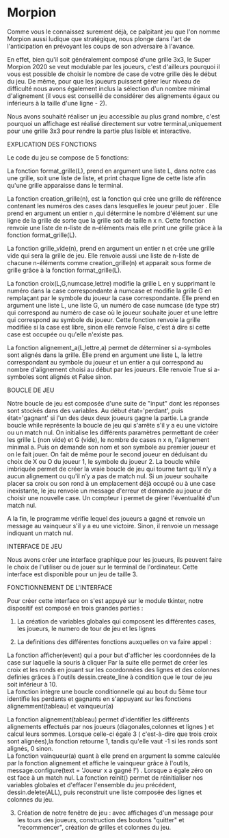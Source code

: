 # Morpion


Comme vous le connaissez  surement déjà, ce palpitant jeu que l'on nomme Morpion aussi ludique que stratégique, nous plonge dans l'art de l'anticipation en prévoyant les coups de son adversaire à l'avance.

En effet, bien qu'il soit généralement composé d'une grille 3x3, le Super Morpion 2020 se veut modulable par les joueurs, c'est d'ailleurs pourquoi il vous est possible de choisir le nombre de case de votre grille dès le début du jeu.
De même, pour que les joueurs puissent gérer leur niveau de difficulté nous avons également inclus la sélection d'un nombre minimal d'alignement (il vous est conseillé de considérer des alignements égaux ou inférieurs à la taille d'une ligne - 2).

Nous avons souhaité réaliser un jeu accessible au plus grand nombre, c'est pourquoi un affichage est réalisé directement sur votre terminal,uniquement pour une grille 3x3 pour rendre la partie plus lisible et interactive.



EXPLICATION DES FONCTIONS

Le code du jeu se compose de 5 fonctions:

La fonction format_grille(L), prend en argument une liste L, dans notre cas une grille, soit une liste de liste, et print chaque ligne de cette liste afin qu'une grille apparaisse dans le terminal.

La fonction creation_grille(n), est la fonction qui crée une grille de référence  contenant les numéros des cases dans lesquelles le joueur peut jouer . Elle prend en argument un entier n ,qui détermine le nombre d'élément sur une ligne de la grille de sorte que la grille soit de taille n x n. Cette fonction renvoie une liste de n-liste de n-éléments mais elle print une grille grâce à la fonction format_grille(L).

La fonction grille_vide(n), prend en argument un entier n et crée une grille vide qui sera la grille de jeu. Elle renvoie aussi une liste de n-liste de chacune n-éléments comme creation_grille(n) et apparait sous forme de grille grâce à la fonction format_grille(L).


La fonction croix(L,G,numcase,lettre) modifie la grille L en y supprimant le numéro dans la case correspondante à numcase et modifie la grille G en remplaçant par le symbole du joueur la case correspondante. Elle prend en argument une liste L, une liste G, un numéro de case numcase (de type str) qui correspond au numéro de case où le joueur souhaite jouer et une lettre qui correspond au symbole du joueur. Cette fonction renvoie la grille modifiée si la case est libre, sinon elle renvoie False, c'est à dire si cette case est occupée ou qu'elle n'existe pas.

La fonction alignement_a(L,lettre,a) permet de déterminer si a-symboles sont alignés dans la grille. Elle prend en argument une liste L, la lettre correspondant au symbole du joueur et un entier a qui correspond au nombre d'alignement choisi au début par les joueurs. Elle renvoie True si a-symboles sont alignés et False sinon.



BOUCLE DE JEU

Notre boucle de jeu est composée d'une suite de "input" dont les réponses sont stockés dans des variables. Au début état='perdant', puis état='gagnant' si l'un des deux deux joueurs gagne la partie.
La grande boucle while représente la boucle de jeu qui s'arrête s'il y a eu une victoire ou un match nul. 
On initialise les différents paramètres permettant de créer les grille L (non vide) et G (vide), le nombre de cases n x n, l'alignement minimal a. Puis on demande son nom et son symbole au premier joueur et on le fait jouer. On fait de même pour le second joueur en déduisant du choix de X ou O du joueur 1, le symbole du joueur 2.
La boucle while imbriquée permet de créer la vraie boucle de jeu qui tourne tant qu'il n'y a aucun alignement ou qu'il n'y a pas de match nul. 
Si un joueur souhaite placer sa croix ou son rond à un emplacement déjà occupé ou à une case inexistante, le jeu renvoie un message d'erreur et demande au joueur de choisir une nouvelle case. Un compteur i permet de gérer l'éventualité d'un match nul.

A la fin, le programme vérifie lequel des joueurs a gagné et renvoie un message au vainqueur s'il y a eu une victoire. Sinon, il renvoie un message indiquant un match nul.

INTERFACE DE JEU

Nous avons créer une interface graphique pour les joueurs, ils peuvent faire le choix de l'utiliser ou de jouer sur le terminal de l'ordinateur. Cette interface est disponible pour un jeu de taille 3. 

FONCTIONNEMENT DE L'INTERFACE 

Pour créer cette interface on s'est appuyé sur le module tkinter, notre dispositif est composé en trois grandes parties :

  1) La création de variables globales qui composent les différentes cases, les joueurs, le numero de tour de jeu et les lignes
  
  2) La definitions des différentes fonctions auxquelles on va faire appel : 
  
  La fonction afficher(event) qui a pour but d'afficher les coordonnées de la case sur laquelle la souris à cliquer 
 Par la suite elle permet de créer les croix et les ronds en jouant sur les coordonnées des lignes et des colonnes definies grâces à l'outils dessin.create_line à condition que le tour de jeu soit inférieur à 10.  
La fonction intègre une boucle conditionnelle qui au bout du 5ème tour identifie les perdants et gagnants en s'appuyant sur les fonctions alignemment(tableau) et vainqueur(a) 
                                                                            
 La fonction alignement(tableau) permet d'identifier les différents alignements effectués par nos joueurs (diagonales,colonnes et lignes ) et calcul leurs sommes. Lorsque celle-ci égale 3 ( c'est-à-dire que trois croix sont alignées),la fonction retourne 1, tandis qu'elle vaut -1 si les ronds sont alignés, 0 sinon.                                                                    
 La fonction vainqueur(a) quant à elle prend en argument la somme calculée par la fonction alignement et affiche le vainqueur grâce à l'outils, message.configure(text = 'Joueur x a gagné !') . Lorsque a égale zéro on est face à un match nul.
La fonction reinit() permet de réinitialiser nos variables globales et d'effacer l'ensemble du jeu précédent, dessin.delete(ALL), puis reconstruit une liste composée des lignes et colonnes du jeu.

   
                                                                            
3) Création de notre fenêtre de jeu : avec affichages d'un message pour les tours des joueurs, construction des boutons "quitter" et "recommencer", création de grilles et colonnes du jeu.


